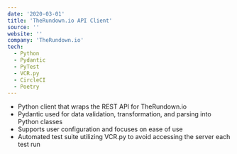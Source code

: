 ```yaml
---
date: '2020-03-01'
title: 'TheRundown.io API Client'
source: ''
website: ''
company: 'TheRundown.io'
tech:
  - Python
  - Pydantic
  - PyTest
  - VCR.py
  - CircleCI
  - Poetry
---
```


- Python client that wraps the REST API for TheRundown.io
- Pydantic used for data validation, transformation, and parsing into Python classes
- Supports user configuration and focuses on ease of use
- Automated test suite utilizing VCR.py to avoid accessing the server each test run

